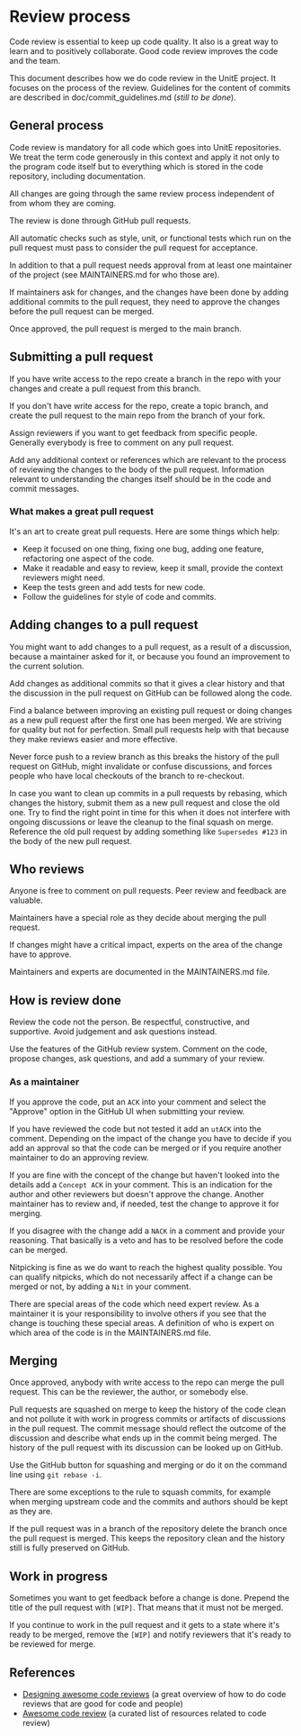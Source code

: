 # Review process

Code review is essential to keep up code quality. It also is a great way to learn and to positively collaborate. Good code review improves the code and the team.

This document describes how we do code review in the UnitE project. It focuses on the process of the review. Guidelines for the content of commits are described in doc/commit_guidelines.md (*still to be done*).

## General process

Code review is mandatory for all code which goes into UnitE repositories. We treat the term code generously in this context and apply it not only to the program code itself but to everything which is stored in the code repository, including documentation.

All changes are going through the same review process independent of from whom they are coming.

The review is done through GitHub pull requests. 

All automatic checks such as style, unit, or functional tests which run on the pull request must pass to consider the pull request for acceptance.

In addition to that a pull request needs approval from at least one maintainer of the project (see MAINTAINERS.md for who those are).

If maintainers ask for changes, and the changes have been done by adding additional commits to the pull request, they need to approve the changes before the pull request can be merged.

Once approved, the pull request is merged to the main branch.

## Submitting a pull request

If you have write access to the repo create a branch in the repo with your changes and create a pull request from this branch.

If you don't have write access for the repo, create a topic branch, and create the pull request to the main repo from the branch of your fork.

Assign reviewers if you want to get feedback from specific people. Generally everybody is free to comment on any pull request.

Add any additional context or references which are relevant to the process of reviewing the changes to the body of the pull request. Information relevant to understanding the changes itself should be in the code and commit messages.

### What makes a great pull request

It's an art to create great pull requests. Here are some things which help:

* Keep it focused on one thing, fixing one bug, adding one feature, refactoring one aspect of the code.
* Make it readable and easy to review, keep it small, provide the context reviewers might need.
* Keep the tests green and add tests for new code.
* Follow the guidelines for style of code and commits.

## Adding changes to a pull request

You might want to add changes to a pull request, as a result of a discussion, because a maintainer asked for it, or because you found an improvement to the current solution.

Add changes as additional commits so that it gives a clear history and that the discussion in the pull request on GitHub can be followed along the code.

Find a balance between improving an existing pull request or doing changes as a new pull request after the first one has been merged. We are striving for quality but not for perfection. Small pull requests help with that because they make reviews easier and more effective.

Never force push to a review branch as this breaks the history of the pull request on GitHub, might invalidate or confuse discussions, and forces people who have local checkouts of the branch to re-checkout.

In case you want to clean up commits in a pull requests by rebasing, which changes the history, submit them as a new pull request and close the old one. Try to find the right point in time for this when it does not interfere with ongoing discussions or leave the cleanup to the final squash on merge. Reference the old pull request by adding something like `Supersedes #123` in the body of the new pull request.

## Who reviews

Anyone is free to comment on pull requests. Peer review and feedback are valuable.

Maintainers have a special role as they decide about merging the pull request.

If changes might have a critical impact, experts on the area of the change have to approve.

Maintainers and experts are documented in the MAINTAINERS.md file.

## How is review done

Review the code not the person. Be respectful, constructive, and supportive. Avoid judgement and ask questions instead.

Use the features of the GitHub review system. Comment on the code, propose changes, ask questions, and add a summary of your review.

### As a maintainer

If you approve the code, put an `ACK` into your comment and select the "Approve" option in the GitHub UI when submitting your review.

If you have reviewed the code but not tested it add an `utACK` into the comment. Depending on the impact of the change you have to decide if you add an approval so that the code can be merged or if you require another maintainer to do an approving review.

If you are fine with the concept of the change but haven't looked into the details add a `Concept ACK` in your comment. This is an indication for the author and other reviewers but doesn't approve the change. Another maintainer has to review and, if needed, test the change to approve it for merging.

If you disagree with the change add a `NACK` in a comment and provide your reasoning. That basically is a veto and has to be resolved before the code can be merged.

Nitpicking is fine as we do want to reach the highest quality possible. You can qualify nitpicks, which do not necessarily affect if a change can be merged or not, by adding a `Nit` in your comment.

There are special areas of the code which need expert review. As a maintainer it is your responsibility to involve others if you see that the change is touching these special areas. A definition of who is expert on which area of the code is in the MAINTAINERS.md file.

## Merging

Once approved, anybody with write access to the repo can merge the pull request. This can be the reviewer, the author, or somebody else.

Pull requests are squashed on merge to keep the history of the code clean and not pollute it with work in progress commits or artifacts of discussions in the pull request. The commit message should reflect the outcome of the discussion and describe what ends up in the commit being merged. The history of the pull request with its discussion can be looked up on GitHub.

Use the GitHub button for squashing and merging or do it on the command line using `git rebase -i`.

There are some exceptions to the rule to squash commits, for example when merging upstream code and the commits and authors should be kept as they are.

If the pull request was in a branch of the repository delete the branch once the pull request is merged. This keeps the repository clean and the history still is fully preserved on GitHub.

## Work in progress

Sometimes you want to get feedback before a change is done. Prepend the title of the pull request with `[WIP]`. That means that it must not be merged.

If you continue to work in the pull request and it gets to a state where it's ready to be merged, remove the `[WIP]` and notify reviewers that it's ready to be reviewed for merge.

## References

* [Designing awesome code reviews](https://medium.com/unpacking-trunk-club/designing-awesome-code-reviews-5a0d9cd867e3) (a great overview of how to do code reviews that are good for code and people)
* [Awesome code review](https://github.com/joho/awesome-code-review) (a curated list of resources related to code review)
